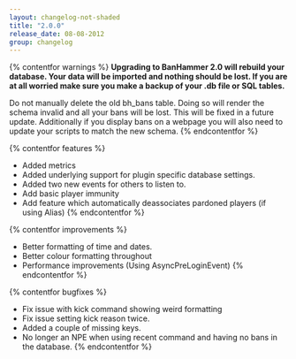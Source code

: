 ```yaml
---
layout: changelog-not-shaded
title: "2.0.0"
release_date: 08-08-2012
group: changelog
---
```


{% contentfor warnings %}
**Upgrading to BanHammer 2.0 will rebuild your database. Your data will be imported and nothing should be lost. If you are at all worried make sure you make a backup of your .db file or SQL tables.**

Do not manually delete the old bh_bans table. Doing so will render the schema invalid and all your bans will be lost. This will be fixed in a future update. Additionally if you display bans on a webpage you will also need to update your scripts to match the new schema.
{% endcontentfor %}

{% contentfor features %}
* Added metrics
* Added underlying support for plugin specific database settings.
* Added two new events for others to listen to.
* Add basic player immunity
* Add feature which automatically deassociates pardoned players (if using Alias)
{% endcontentfor %}

{% contentfor improvements %}
* Better formatting of time and dates.
* Better colour formatting throughout
* Performance improvements (Using AsyncPreLoginEvent)
{% endcontentfor %}

{% contentfor bugfixes %}
* Fix issue with kick command showing weird formatting
* Fix issue setting kick reason twice.
* Added a couple of missing keys.
* No longer an NPE when using recent command and having no bans in the database.
{% endcontentfor %}